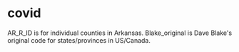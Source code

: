 # covid

AR_R_ID is for individual counties in Arkansas.  Blake_original is Dave Blake's original code for states/provinces in US/Canada.
